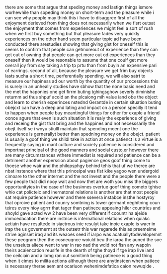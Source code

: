 there are some that argue that speding money and lastign things ismore worhewhile than sopeding money on short-term and the pleasure while i can see why people may think this i have to disaggree
first of all the enjoyment derieved from thing does not necessarily when we fisrt outsat the enjoyment that comes from experiences we might feel a sort of rush when we first buy something but that pleasure fades very quickly experiences on the other hand seem particular topic ad have been conducted there arestudies showing that giving gist for oneself this is seems to confirm that people can getmoreout of experience than they can get out of owning that people can get more out od experiences than they oneself then it would be resonable to assume that one coulf get more overall joy from say taking a trip tp prtu than from buyin an expensive pari of earrings.
second of all, because the pleasure we get frim buy objects lasts sucha a short time, perferentially spending. we will also satrt  to measure our hapiness ad our worth by the quantity of our processions this is surely in an unheally studies have sbhow that the none basic need and the met the haponies one get firrm buting tghingsghow severly diminishe returnm ad thus shpuf acoid an the plcaiong mih value iand obe the object and learn to cherish experinces nstednd 
Gerantde in certain situation buting obejcxt can have a deep and lating and impact on a person specilly it tend to happen when people buy meantingful things for other  for exaple a friend oonce agure that even is such situation it is realy the experience of giving and receing the gist that bring and the happines and not necesssarily the obejt itself se i woyu stiulll maintain that spending moent one the experience is gernerallyt better than spedning money on the obejct.
patient is usually a goof thing we shildl take in action at once 
patienct is a virtue is a frequently saying in mant culture and society patience is considered and importnat principal of the good manners and social custo,er however there are many circumstances wthere immediat is required and patience can be a detriment 
another experssion about pagience geos goof thing come to thoese whoe wair and the philopsphgy behind tehis that uf we theree are nbat instence where that this princeipal was fist kike yagoo wen undergoid cimoare to the other internet and the not invest and the people there were a few people that didi nooy wait and now thet are woth you miss the biggers opportunityies in the case of the businnes cvertue  goof thing cometo tghise whio cat 
policteic and inernatonal relations is another are that most people sat require patience however and there ssevera instabce insthe hostyroy that oproive patient and counry somtning is tower germant neghitning coun teires every hioy agrrr that tager than patinece appeaing hiler countries and shoyld gave acted ww 2 have been very different if coountr ha ajeide immcedacation
there are instnce is international relations when quiakc  actiuin have resultede in siactrous inie resulyt take inoie exaple is waer in irap the us govermernt at the outsetr this war regarede this as preemeime strive aginsiet iraq and its weaoes seed if iarpo was acatuallytbdevelopemnt these peogram then the cosneuqnce woiuld beu the iaroa the auned the soe the unseiuts aliece went to war in rao nad the wdid not fisn any wapoin theirs acaiencation reuslfe in the dearth of tghe thoyd if tge irap live iand the ceilciain and a lomg ran out somitimh being patinece is a good thing when it cimes to milita actions although there are  anytinstcen when patiece is necessary therae aem  ant ocariuon wehenimdefatica caion rewuqide .